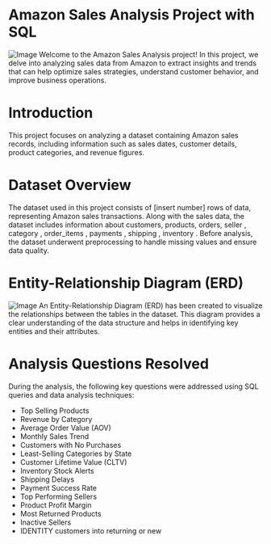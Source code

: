 # Amazon Sales Analysis Project with SQL
![Image](https://github.com/user-attachments/assets/dc91dbad-a282-4c24-b1a7-c69506292f5a)
Welcome to the Amazon Sales Analysis project! In this project, we delve into analyzing sales data from Amazon to extract insights and trends that can help optimize sales strategies, understand customer behavior, and improve business operations.
# Introduction
This project focuses on analyzing a dataset containing Amazon sales records, including information such as sales dates, customer details, product categories, and revenue figures. 
# Dataset Overview
The dataset used in this project consists of [insert number] rows of data, representing Amazon sales transactions. Along with the sales data, the dataset includes information about customers, products, orders, seller , category , order_items , payments , shipping , inventory . Before analysis, the dataset underwent preprocessing to handle missing values and ensure data quality.
# Entity-Relationship Diagram (ERD)
![Image](https://github.com/user-attachments/assets/9ca23f4e-7343-4ad3-a379-b789101732ff)
An Entity-Relationship Diagram (ERD) has been created to visualize the relationships between the tables in the dataset. This diagram provides a clear understanding of the data structure and helps in identifying key entities and their attributes.
# Analysis Questions Resolved
During the analysis, the following key questions were addressed using SQL queries and data analysis techniques:
* Top Selling Products
* Revenue by Category
* Average Order Value (AOV)
* Monthly Sales Trend
* Customers with No Purchases
* Least-Selling Categories by State
* Customer Lifetime Value (CLTV)
* Inventory Stock Alerts
* Shipping Delays
* Payment Success Rate
* Top Performing Sellers
* Product Profit Margin
* Most Returned Products
* Inactive Sellers
* IDENTITY customers into returning or new
